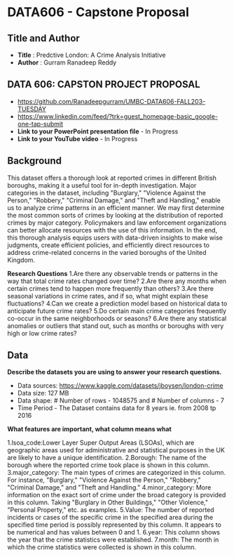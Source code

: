 # DATA606 - Capstone Proposal 

## Title and Author
- **Title** : Predctive London: A Crime Analysis Initiative
- **Author** : Gurram Ranadeep Reddy
## DATA 606: CAPSTON PROJECT PROPOSAL
- https://github.com/Ranadeepgurram/UMBC-DATA606-FALL203-TUESDAY
- https://www.linkedin.com/feed/?trk=guest_homepage-basic_google-one-tap-submit
- **Link to your PowerPoint presentation file** - In Progress
- **Link to your YouTube video** - In Progress

    
## Background
This dataset offers a thorough look at reported crimes in different British boroughs, making it a useful tool for in-depth investigation. Major categories in the dataset, including "Burglary," "Violence Against the Person," "Robbery," "Criminal Damage," and "Theft and Handling," enable us to analyze crime patterns in an efficient manner.
We may first determine the most common sorts of crimes by looking at the distribution of reported crimes by major category. Policymakers and law enforcement organizations can better allocate resources with the use of this information.
In the end, this thorough analysis equips users with data-driven insights to make wise judgments, create efficient policies, and efficiently direct resources to address crime-related concerns in the varied boroughs of the United Kingdom.


**Research Questions**
1.Are there any observable trends or patterns in the way that total crime rates changed over time?
2.Are there any months when certain crimes tend to happen more frequently than others?
3.Are there seasonal variations in crime rates, and if so, what might explain these fluctuations?
4.Can we create a prediction model based on historical data to anticipate future crime rates?
5.Do certain main crime categories frequently co-occur in the same neighborhoods or seasons?
6.Are there any statistical anomalies or outliers that stand out, such as months or boroughs with very high or low crime rates?



## Data 

**Describe the datasets you are using to answer your research questions.**

- Data sources: https://www.kaggle.com/datasets/jboysen/london-crime
- Data size: 127 MB
- Data shape: # Number of rows - 1048575 and # Number of  columns - 7
- Time Period - The Dataset contains data for 8 years ie. from 2008 tp 2016

**What features are important, what column means what**

1.lsoa_code:Lower Layer Super Output Areas (LSOAs), which are geographic areas used for administrative and statistical purposes in the UK are likely to have a unique identification.
2.Borough: The name of the borough where the reported crime took place is shown in this column.
3.major_category: The main types of crimes are categorized in this column. For instance, "Burglary," "Violence Against the Person," "Robbery," "Criminal Damage," and "Theft and Handling."
4.minor_category: More information on the exact sort of crime under the broad category is provided in this column. Taking "Burglary in Other Buildings," "Other Violence," "Personal Property," etc. as examples.
5.Value: The number of reported incidents or cases of the specific crime in the specified area during the specified time period is possibly represented by this column. It appears to be numerical and has values between 0 and 1.
6.year: This column shows the year that the crime statistics were established.
7.month: The month in which the crime statistics were collected is shown in this column.

